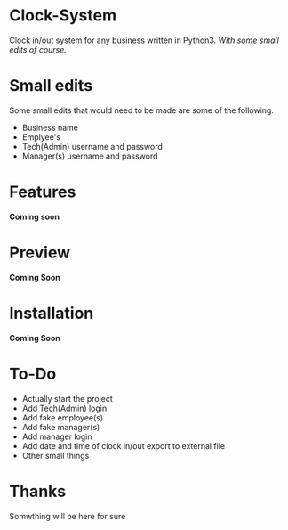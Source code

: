 # Clock-System
Clock in/out system for any business written in Python3. *With some small edits of course.*

# Small edits
Some small edits that would need to be made are some of the following.
* Business name
* Emplyee's
* Tech(Admin) username and password
* Manager(s) username and password

# Features
**Coming soon**

# Preview
**Coming Soon**

# Installation
**Coming Soon**

# To-Do
* Actually start the project
* Add Tech(Admin) login
* Add fake employee(s)
* Add fake manager(s)
* Add manager login
* Add date and time of clock in/out export to external file
* Other small things

# Thanks
Somwthing will be here for sure

